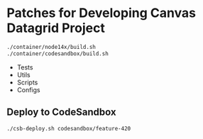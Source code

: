 # Patches for Developing Canvas Datagrid Project

``` bash
./container/node14x/build.sh
./container/codesandbox/build.sh
```

- Tests
- Utils
- Scripts
- Configs

## Deploy to CodeSandbox

``` bash
./csb-deploy.sh codesandbox/feature-420
```
